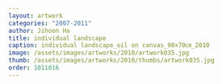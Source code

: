 ```yaml
---
layout: artwork
categories: "2007-2011"
author: Jihoon Ha
title: individual landscape
caption: individual landscape_oil on canvas_90×70㎝_2010
image: /assets/images/artworks/2010/artwork035.jpg
thumb: /assets/images/artworks/2010/thumbs/artwork035.jpg
order: 1011016
---
```

